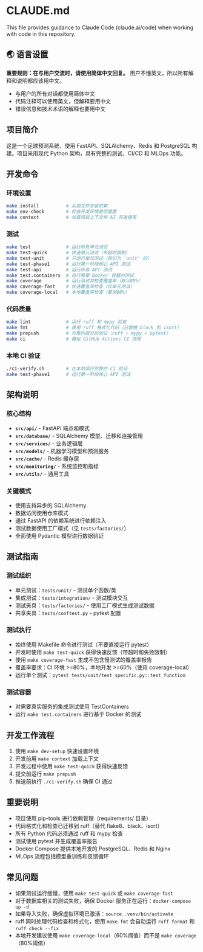 # CLAUDE.md

This file provides guidance to Claude Code (claude.ai/code) when working with code in this repository.

## 🌏 语言设置

**重要规则：在与用户交流时，请使用简体中文回复。** 用户不懂英文，所以所有解释和说明都应该用中文。

- 与用户的所有对话都使用简体中文
- 代码注释可以使用英文，但解释要用中文
- 错误信息和技术术语的解释也要用中文

## 项目简介

这是一个足球预测系统，使用 FastAPI、SQLAlchemy、Redis 和 PostgreSQL 构建。项目采用现代 Python 架构，具有完整的测试、CI/CD 和 MLOps 功能。

## 开发命令

### 环境设置
```bash
make install          # 从锁文件安装依赖
make env-check        # 检查开发环境是否健康
make context          # 加载项目上下文供 AI 开发使用
```

### 测试
```bash
make test             # 运行所有单元测试
make test-quick       # 快速单元测试（带超时限制）
make test-unit        # 只运行单元测试（标记为 'unit' 的）
make test-phase1      # 运行第一阶段核心 API 测试
make test-api         # 运行所有 API 测试
make test.containers  # 运行需要 Docker 容器的测试
make coverage         # 运行测试并检查覆盖率（默认80%）
make coverage-fast    # 快速覆盖率检查（仅单元测试）
make coverage-local   # 本地覆盖率检查（要求60%）
```

### 代码质量
```bash
make lint             # 运行 ruff 和 mypy 检查
make fmt              # 使用 ruff 格式化代码（已替换 black 和 isort）
make prepush          # 完整的提交前验证（ruff + mypy + pytest）
make ci               # 模拟 GitHub Actions CI 流程
```

### 本地 CI 验证
```bash
./ci-verify.sh        # 在本地运行完整的 CI 验证
make test-phase1      # 运行第一阶段核心 API 测试
```

## 架构说明

### 核心结构
- **`src/api/`** - FastAPI 端点和模式
- **`src/database/`** - SQLAlchemy 模型、迁移和连接管理
- **`src/services/`** - 业务逻辑层
- **`src/models/`** - 机器学习模型和预测服务
- **`src/cache/`** - Redis 缓存层
- **`src/monitoring/`** - 系统监控和指标
- **`src/utils/`** - 通用工具

### 关键模式
- 使用支持异步的 SQLAlchemy
- 数据访问使用仓库模式
- 通过 FastAPI 的依赖系统进行依赖注入
- 测试数据使用工厂模式（见 `tests/factories/`）
- 全面使用 Pydantic 模型进行数据验证

## 测试指南

### 测试组织
- 单元测试：`tests/unit/` - 测试单个函数/类
- 集成测试：`tests/integration/` - 测试模块交互
- 测试夹具：`tests/factories/` - 使用工厂模式生成测试数据
- 共享夹具：`tests/conftest.py` - pytest 配置

### 测试执行
- 始终使用 Makefile 命令进行测试（不要直接运行 pytest）
- 开发时使用 `make test-quick` 获得快速反馈（带超时和失败限制）
- 使用 `make coverage-fast` 生成不包含慢测试的覆盖率报告
- 覆盖率要求：CI 环境 >=80%，本地开发 >=60%（使用 coverage-local）
- 运行单个测试：`pytest tests/unit/test_specific.py::test_function`

### 测试容器
- 对需要真实服务的集成测试使用 TestContainers
- 运行 `make test.containers` 进行基于 Docker 的测试

## 开发工作流程

1. 使用 `make dev-setup` 快速设置环境
2. 开发前用 `make context` 加载上下文
3. 开发过程中使用 `make test-quick` 获得快速反馈
4. 提交前运行 `make prepush`
5. 推送前执行 `./ci-verify.sh` 确保 CI 通过

## 重要说明

- 项目使用 pip-tools 进行依赖管理（requirements/ 目录）
- 代码格式化和检查已迁移到 ruff（替代 flake8、black、isort）
- 所有 Python 代码必须通过 ruff 和 mypy 检查
- 测试使用 pytest 并生成覆盖率报告
- Docker Compose 提供本地开发的 PostgreSQL、Redis 和 Nginx
- MLOps 流程包括模型重训练和反馈循环

## 常见问题

- 如果测试运行缓慢，使用 `make test-quick` 或 `make coverage-fast`
- 对于数据库相关的测试失败，确保 Docker 服务正在运行：`docker-compose up -d`
- 如果导入失败，确保虚拟环境已激活：`source .venv/bin/activate`
- ruff 同时处理代码检查和格式化，使用 `make fmt` 会自动运行 `ruff format` 和 `ruff check --fix`
- 本地开发建议使用 `make coverage-local`（60%阈值）而不是 `make coverage`（80%阈值）
